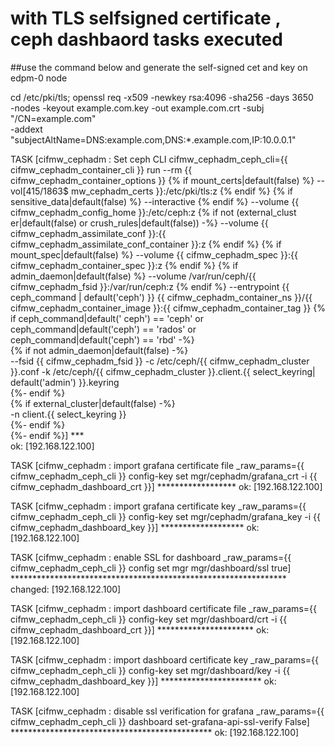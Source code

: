 

# with TLS selfsigned certificate , ceph dashbaord tasks executed 


##use the command below and generate the self-signed cet and key on edpm-0 node

cd /etc/pki/tls; 
openssl req -x509 -newkey rsa:4096 -sha256 -days 3650 \
  -nodes -keyout example.com.key -out example.com.crt -subj "/CN=example.com" \
  -addext "subjectAltName=DNS:example.com,DNS:*.example.com,IP:10.0.0.1"


TASK [cifmw_cephadm : Set ceph CLI cifmw_cephadm_ceph_cli={{ cifmw_cephadm_container_cli }} run --rm {{ cifmw_cephadm_container_options }} {% if mount_certs|default(false) %} --vol[415/1863$
mw_cephadm_certs }}:/etc/pki/tls:z {% endif %} {% if sensitive_data|default(false) %} --interactive {% endif %} --volume {{ cifmw_cephadm_config_home }}:/etc/ceph:z {% if not (external_clust
er|default(false) or crush_rules|default(false)) -%} --volume {{ cifmw_cephadm_assimilate_conf }}:{{ cifmw_cephadm_assimilate_conf_container }}:z {% endif %} {% if mount_spec|default(false) 
%} --volume {{ cifmw_cephadm_spec }}:{{ cifmw_cephadm_container_spec }}:z {% endif %} {% if admin_daemon|default(false) %} --volume /var/run/ceph/{{ cifmw_cephadm_fsid }}:/var/run/ceph:z {% 
endif %} --entrypoint {{ ceph_command | default('ceph') }} {{ cifmw_cephadm_container_ns }}/{{ cifmw_cephadm_container_image }}:{{ cifmw_cephadm_container_tag }} {% if ceph_command|default('
ceph') == 'ceph' or ceph_command|default('ceph') == 'rados' or ceph_command|default('ceph') == 'rbd' -%}                                                                                      
  {% if not admin_daemon|default(false) -%}                                                                                                                                                   
  --fsid {{ cifmw_cephadm_fsid }} -c /etc/ceph/{{ cifmw_cephadm_cluster }}.conf -k /etc/ceph/{{ cifmw_cephadm_cluster }}.client.{{ select_keyring| default('admin') }}.keyring                
  {%- endif %}                                                                                                                                                                                
  {% if external_cluster|default(false) -%}                                                                                                                                                   
  -n client.{{ select_keyring }}                                                                                                                                                              
  {%- endif %}                                                                                                                                                                                
{%- endif %}] ***                                                                                                                                                                             
ok: [192.168.122.100]                                                                                                                                                                         
                                                                                                                                                                                              
TASK [cifmw_cephadm : import grafana certificate file _raw_params={{ cifmw_cephadm_ceph_cli }} config-key set mgr/cephadm/grafana_crt -i {{ cifmw_cephadm_dashboard_crt }}] ******************
ok: [192.168.122.100]                                                                                                                                                                         
                                                                                                                                                                                              
TASK [cifmw_cephadm : import grafana certificate key _raw_params={{ cifmw_cephadm_ceph_cli }} config-key set mgr/cephadm/grafana_key -i {{ cifmw_cephadm_dashboard_key }}] *******************
ok: [192.168.122.100]   


TASK [cifmw_cephadm : enable SSL for dashboard _raw_params={{ cifmw_cephadm_ceph_cli }} config set mgr mgr/dashboard/ssl true] ***************************************************************
changed: [192.168.122.100]                                    
     
TASK [cifmw_cephadm : import dashboard certificate file _raw_params={{ cifmw_cephadm_ceph_cli }} config-key set mgr/dashboard/crt -i {{ cifmw_cephadm_dashboard_crt }}] **********************
ok: [192.168.122.100]                                         
                                                                                                                                                                                              
TASK [cifmw_cephadm : import dashboard certificate key _raw_params={{ cifmw_cephadm_ceph_cli }} config-key set mgr/dashboard/key -i {{ cifmw_cephadm_dashboard_key }}] ***********************
ok: [192.168.122.100]



TASK [cifmw_cephadm : disable ssl verification for grafana _raw_params={{ cifmw_cephadm_ceph_cli }} dashboard set-grafana-api-ssl-verify False] **********************************************
ok: [192.168.122.100]



